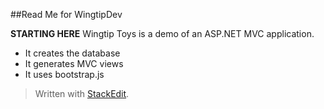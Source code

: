 ##Read Me for WingtipDev

**STARTING HERE**
Wingtip Toys is a demo of an ASP.NET MVC application.

 - It creates the database
 - It generates MVC views
 - It uses bootstrap.js

> Written with [StackEdit](https://stackedit.io/).
